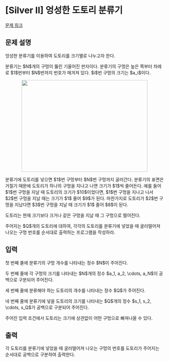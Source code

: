# [Silver II] 엉성한 도토리 분류기

[문제 링크](https://www.acmicpc.net/problem/31848) 

## 문제 설명

<p>엉성한 분류기를 이용하여 도토리를 크기별로 나누고자 한다.</p>

<p>분류기는 $N$개의 구멍이 뚫린 기울어진 판자이다. 분류기의 구멍은 높은 쪽부터 차례로 $1$번부터 $N$번까지 번호가 매겨져 있다. $i$번 구멍의 크기는 $a_i$이다.</p>

<p style="text-align: center;"><img alt="" src="https://upload.acmicpc.net/6df2db00-c945-4b9e-a7fc-5d7b046351b8/-/preview/" style="width: 400px; height: 292px;"></p>

<p>분류기에 도토리를 넣으면 $1$번 구멍부터 $N$번 구멍까지 굴러간다. 분류기의 표면은 거칠기 때문에 도토리가 하나의 구멍을 지나고 나면 크기가 $1$씩 줄어든다. 예를 들어 $1$번 구멍을 지날 때 도토리의 크기가 $10$이었다면, $1$번 구멍을 지나고 나서 $2$번 구멍을 지날 때는 크기가 $1$ 줄어 $9$가 된다. 마찬가지로 도토리가 $2$번 구멍을 지났다면 $3$번 구멍을 지날 때 크기가 $1$ 줄어 $8$이 된다.</p>

<p>도토리는 현재 크기보다 크거나 같은 구멍을 지날 때 그 구멍으로 떨어진다. </p>

<p>주어지는 $Q$개의 도토리에 대하여, 각각의 도토리를 분류기에 넣었을 때 굴러떨어져 나오는 구멍 번호를 순서대로 출력하는 프로그램을 작성하라.</p>

## 입력 

 <p>첫 번째 줄에 분류기의 구멍 개수를 나타내는 정수 $N$이 주어진다.</p>

<p>두 번째 줄에 각 구멍의 크기를 나타내는 $N$개의 정수 $a_1, a_2, \cdots, a_N$이 공백으로 구분되어 주어진다.</p>

<p>세 번째 줄에 분류해야 하는 도토리의 개수를 나타내는 정수 $Q$가 주어진다. </p>

<p>네 번째 줄에 분류기에 넣을 도토리의 크기를 나타내는 $Q$개의 정수 $s_1, s_2, \cdots, s_Q$가 공백으로 구분되어 주어진다.</p>

<p>주어진 입력 조건에서 도토리는 크기에 상관없이 어떤 구멍으로 빠져나올 수 있다.</p>

## 출력 

 <p>각 도토리를 분류기에 넣었을 때 굴러떨어져 나오는 구멍의 번호를 도토리가 주어지는 순서대로 공백으로 구분하여 출력한다.</p>


